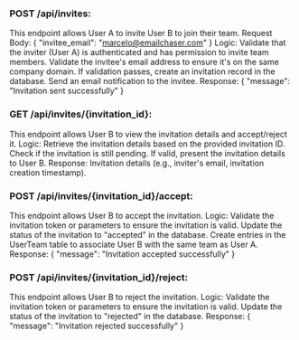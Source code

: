 ### POST /api/invites:

This endpoint allows User A to invite User B to join their team.
Request Body: { "invitee_email": "marcelo@emailchaser.com" }
Logic:
Validate that the inviter (User A) is authenticated and has permission to invite team members.
Validate the invitee's email address to ensure it's on the same company domain.
If validation passes, create an invitation record in the database.
Send an email notification to the invitee.
Response: { "message": "Invitation sent successfully" }

### GET /api/invites/{invitation_id}:

This endpoint allows User B to view the invitation details and accept/reject it.
Logic:
Retrieve the invitation details based on the provided invitation ID.
Check if the invitation is still pending.
If valid, present the invitation details to User B.
Response: Invitation details (e.g., inviter's email, invitation creation timestamp).

### POST /api/invites/{invitation_id}/accept:

This endpoint allows User B to accept the invitation.
Logic:
Validate the invitation token or parameters to ensure the invitation is valid.
Update the status of the invitation to "accepted" in the database.
Create entries in the UserTeam table to associate User B with the same team as User A.
Response: { "message": "Invitation accepted successfully" }

### POST /api/invites/{invitation_id}/reject:

This endpoint allows User B to reject the invitation.
Logic:
Validate the invitation token or parameters to ensure the invitation is valid.
Update the status of the invitation to "rejected" in the database.
Response: { "message": "Invitation rejected successfully" }
